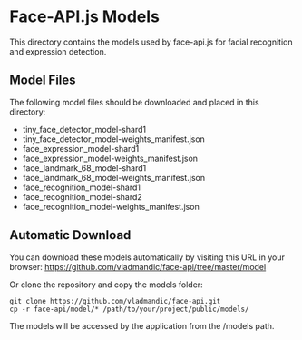 
# Face-API.js Models

This directory contains the models used by face-api.js for facial recognition and expression detection.

## Model Files

The following model files should be downloaded and placed in this directory:

- tiny_face_detector_model-shard1
- tiny_face_detector_model-weights_manifest.json
- face_expression_model-shard1
- face_expression_model-weights_manifest.json
- face_landmark_68_model-shard1
- face_landmark_68_model-weights_manifest.json
- face_recognition_model-shard1
- face_recognition_model-shard2
- face_recognition_model-weights_manifest.json

## Automatic Download

You can download these models automatically by visiting this URL in your browser:
https://github.com/vladmandic/face-api/tree/master/model

Or clone the repository and copy the models folder:
```
git clone https://github.com/vladmandic/face-api.git
cp -r face-api/model/* /path/to/your/project/public/models/
```

The models will be accessed by the application from the /models path.
